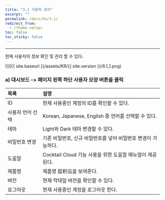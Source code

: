 ```yaml
---
title: "3.1 사용자 관리"
excerpt: ""
permalink: /docs/ko/3.1/
redirect_from:
  - /theme-setup/
toc: false
toc_sticky: false
---
```


---
현재 사용자의 정보 확인 및 관리 할 수 있다.

![]({{ site.baseurl }}/assets/KR/{{ site.version }}/6.1_1.png)

### a\)    대시보드 -&gt; 페이지 왼쪽 하단 사용자 모양 버튼을 클릭

| 목록        | 설명                                        |
| :-------- | :---------------------------------------- |
| ID        | 현재 사용중인 계정의 ID를 확인할 수 있다.                 |
| 사용자 언어 선택 | Korean, Japanese, English 중 언어를 선택할 수 있다. |
| 테마        | Light와 Dark 테마 변경할 수 있다.                  |
| 비밀번호 변경   | 기존 비밀번호, 신규 비밀번호를 넣어 비밀번호 변경이 가능하다.       |
| 도움말       | Cocktail Cloud 기능 사용을 위한 도움말 매뉴얼이 제공된다.   |
| 제품명       | 제품명 层积云을 보여준다.                         |
| 버전        | 현재 칵테일 버전을 확인할 수 있다.                      |
| 로그아웃      | 현재 사용중인 계정을 로그아웃 한다.                      |
